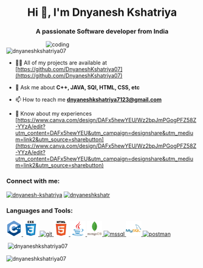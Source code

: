 <h1 align="center">Hi 👋, I'm Dnyanesh Kshatriya</h1>
<h3 align="center">A passionate Software developer from India</h3>
<img align="right" alt="coding" width="400" src="https://www.google.com/url?sa=i&url=https%3A%2F%2Fgithub.com%2Frudrabarad%2FGifs&psig=AOvVaw0lAmqIuvh2_sAfiTaFAd9z&ust=1705063054825000&source=images&cd=vfe&opi=89978449&ved=0CBIQjRxqFwoTCLjd9Yet1YMDFQAAAAAdAAAAABAD">
<p align="left"> <img src="https://komarev.com/ghpvc/?username=dnyaneshkshatriya07&label=Profile%20views&color=0e75b6&style=flat" alt="dnyaneshkshatriya07" /> </p>

- 👨‍💻 All of my projects are available at [https://github.com/DnyaneshKshatriya07](https://github.com/DnyaneshKshatriya07)

- 💬 Ask me about **C++, JAVA, SQl, HTML, CSS, etc**

- 📫 How to reach me **dnyaneshkshatriya7123@gmail.com**

- 📄 Know about my experiences [https://www.canva.com/design/DAFx5hewYEU/Wz2bpJmPGogPFZ58Z-YYzA/edit?utm_content=DAFx5hewYEU&utm_campaign=designshare&utm_medium=link2&utm_source=sharebutton](https://www.canva.com/design/DAFx5hewYEU/Wz2bpJmPGogPFZ58Z-YYzA/edit?utm_content=DAFx5hewYEU&utm_campaign=designshare&utm_medium=link2&utm_source=sharebutton)

<h3 align="left">Connect with me:</h3>
<p align="left">
<a href="https://linkedin.com/in/dnyanesh-kshatriya" target="blank"><img align="center" src="https://raw.githubusercontent.com/rahuldkjain/github-profile-readme-generator/master/src/images/icons/Social/linked-in-alt.svg" alt="dnyanesh-kshatriya" height="30" width="40" /></a>
<a href="https://www.codechef.com/users/dnyaneshkshatr" target="blank"><img align="center" src="https://cdn.jsdelivr.net/npm/simple-icons@3.1.0/icons/codechef.svg" alt="dnyaneshkshatr" height="30" width="40" /></a>
</p>

<h3 align="left">Languages and Tools:</h3>
<p align="left"> <a href="https://www.w3schools.com/cpp/" target="_blank" rel="noreferrer"> <img src="https://raw.githubusercontent.com/devicons/devicon/master/icons/cplusplus/cplusplus-original.svg" alt="cplusplus" width="40" height="40"/> </a> <a href="https://www.w3schools.com/css/" target="_blank" rel="noreferrer"> <img src="https://raw.githubusercontent.com/devicons/devicon/master/icons/css3/css3-original-wordmark.svg" alt="css3" width="40" height="40"/> </a> <a href="https://git-scm.com/" target="_blank" rel="noreferrer"> <img src="https://www.vectorlogo.zone/logos/git-scm/git-scm-icon.svg" alt="git" width="40" height="40"/> </a> <a href="https://www.w3.org/html/" target="_blank" rel="noreferrer"> <img src="https://raw.githubusercontent.com/devicons/devicon/master/icons/html5/html5-original-wordmark.svg" alt="html5" width="40" height="40"/> </a> <a href="https://www.java.com" target="_blank" rel="noreferrer"> <img src="https://raw.githubusercontent.com/devicons/devicon/master/icons/java/java-original.svg" alt="java" width="40" height="40"/> </a> <a href="https://www.mongodb.com/" target="_blank" rel="noreferrer"> <img src="https://raw.githubusercontent.com/devicons/devicon/master/icons/mongodb/mongodb-original-wordmark.svg" alt="mongodb" width="40" height="40"/> </a> <a href="https://www.microsoft.com/en-us/sql-server" target="_blank" rel="noreferrer"> <img src="https://www.svgrepo.com/show/303229/microsoft-sql-server-logo.svg" alt="mssql" width="40" height="40"/> </a> <a href="https://www.mysql.com/" target="_blank" rel="noreferrer"> <img src="https://raw.githubusercontent.com/devicons/devicon/master/icons/mysql/mysql-original-wordmark.svg" alt="mysql" width="40" height="40"/> </a> <a href="https://postman.com" target="_blank" rel="noreferrer"> <img src="https://www.vectorlogo.zone/logos/getpostman/getpostman-icon.svg" alt="postman" width="40" height="40"/> </a> </p>

<p>&nbsp;<img align="center" src="https://github-readme-stats.vercel.app/api?username=dnyaneshkshatriya07&show_icons=true&locale=en" alt="dnyaneshkshatriya07" /></p>

<p><img align="center" src="https://github-readme-streak-stats.herokuapp.com/?user=dnyaneshkshatriya07&" alt="dnyaneshkshatriya07" /></p>
